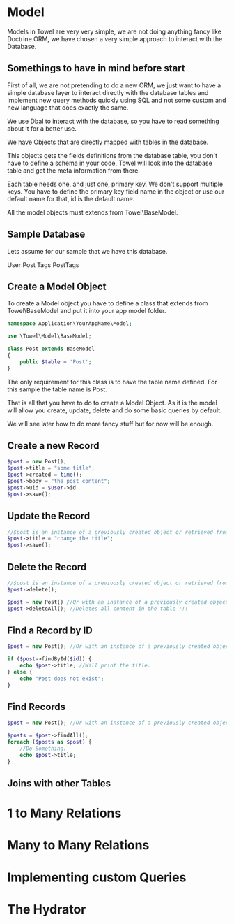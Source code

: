 Model
=====

Models in Towel are very very simple, we are not doing anything fancy like Doctrine ORM,
we have chosen a very simple approach to interact with the Database.

Somethings to have in mind before start
---------------------------------------

First of all, we are not pretending to do a new ORM, we just want to have a simple database
layer to interact directly with the database tables and implement new query methods quickly using SQL
and not some custom and new language that does exactly the same.

We use Dbal to interact with the database, so you have to read something about it for a better use.

We have Objects that are directly mapped with tables in the database.

This objects gets the fields definitions from the database table, you don't have to
define a schema in your code, Towel will look into the database table and get the meta information
from there.

Each table needs one, and just one, primary key. We don't support multiple keys. You have to define
the primary key field name in the object or use our default name for that, id is the default name.

All the model objects must extends from Towel\BaseModel.

Sample Database
---------------

Lets assume for our sample that we have this database.

User
Post
Tags
PostTags

Create a Model Object
---------------------

To create a Model object you have to define a class that extends from Towel\BaseModel and put it into
your app model folder.

```php
namespace Application\YourAppName\Model;

use \Towel\Model\BaseModel;

class Post extends BaseModel
{
    public $table = 'Post';
}
```

The only requirement for this class is to have the table name defined. For this sample the table
name is Post.

That is all that you have to do to create a Model Object. As it is the model will allow you
create, update, delete and do some basic queries by default.

We will see later how to do more fancy stuff but for now will be enough.

Create a new Record
-------------------

```php
$post = new Post();
$post->title = "some title";
$post->created = time();
$post->body = "the post content";
$post->uid = $user->id
$post->save();
```

Update the Record
-----------------


```php
//$post is an instance of a previously created object or retrieved from the database.
$post->title = "change the title";
$post->save();
```

Delete the Record
-----------------

```php
//$post is an instance of a previously created object or retrieved from the database.
$post->delete();
```

```php
$post = new Post() //Or with an instance of a previously created object or retrieved from the database.
$post->deleteAll(); //Deletes all content in the table !!!
```

Find a Record by ID
-------------------

```php
$post = new Post(); //Or with an instance of a previously created object or retrieved from the database.

if ($post->findById($id)) {
    echo $post->title; //Will print the title.
} else {
    echo "Post does not exist";
}
```

Find Records
------------

```php
$post = new Post(); //Or with an instance of a previously created object or retrieved from the database.

$posts = $post->findAll();
foreach ($posts as $post) {
    //Do Something.
    echo $post->title;
}
```

Joins with other Tables
-----------------------


# 1 to Many Relations

# Many to Many Relations

# Implementing custom Queries

# The Hydrator

